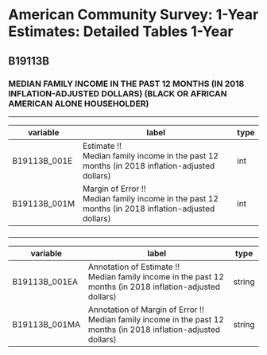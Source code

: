 # American Community Survey: 1-Year Estimates: Detailed Tables 1-Year

## B19113B

### MEDIAN FAMILY INCOME IN THE PAST 12 MONTHS (IN 2018 INFLATION-ADJUSTED DOLLARS) (BLACK OR AFRICAN AMERICAN ALONE HOUSEHOLDER)

___

| variable | label | type |
| ----- | ----- | ----- |
| B19113B_001E | Estimate !!<br>Median family income in the past 12 months (in 2018 inflation-adjusted dollars) | int |
| B19113B_001M | Margin of Error !!<br>Median family income in the past 12 months (in 2018 inflation-adjusted dollars) | int |
### 

___

| variable | label | type |
| ----- | ----- | ----- |
| B19113B_001EA | Annotation of Estimate !!<br>Median family income in the past 12 months (in 2018 inflation-adjusted dollars) | string |
| B19113B_001MA | Annotation of Margin of Error !!<br>Median family income in the past 12 months (in 2018 inflation-adjusted dollars) | string |

